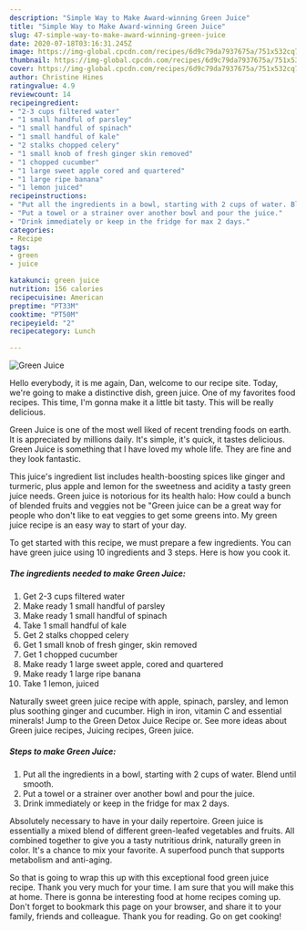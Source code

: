 ```yaml
---
description: "Simple Way to Make Award-winning Green Juice"
title: "Simple Way to Make Award-winning Green Juice"
slug: 47-simple-way-to-make-award-winning-green-juice
date: 2020-07-18T03:16:31.245Z
image: https://img-global.cpcdn.com/recipes/6d9c79da7937675a/751x532cq70/green-juice-recipe-main-photo.jpg
thumbnail: https://img-global.cpcdn.com/recipes/6d9c79da7937675a/751x532cq70/green-juice-recipe-main-photo.jpg
cover: https://img-global.cpcdn.com/recipes/6d9c79da7937675a/751x532cq70/green-juice-recipe-main-photo.jpg
author: Christine Hines
ratingvalue: 4.9
reviewcount: 14
recipeingredient:
- "2-3 cups filtered water"
- "1 small handful of parsley"
- "1 small handful of spinach"
- "1 small handful of kale"
- "2 stalks chopped celery"
- "1 small knob of fresh ginger skin removed"
- "1 chopped cucumber"
- "1 large sweet apple cored and quartered"
- "1 large ripe banana"
- "1 lemon juiced"
recipeinstructions:
- "Put all the ingredients in a bowl, starting with 2 cups of water. Blend until smooth."
- "Put a towel or a strainer over another bowl and pour the juice."
- "Drink immediately or keep in the fridge for max 2 days."
categories:
- Recipe
tags:
- green
- juice

katakunci: green juice 
nutrition: 156 calories
recipecuisine: American
preptime: "PT33M"
cooktime: "PT50M"
recipeyield: "2"
recipecategory: Lunch

---
```



![Green Juice](https://img-global.cpcdn.com/recipes/6d9c79da7937675a/751x532cq70/green-juice-recipe-main-photo.jpg)

Hello everybody, it is me again, Dan, welcome to our recipe site. Today, we're going to make a distinctive dish, green juice. One of my favorites food recipes. This time, I'm gonna make it a little bit tasty. This will be really delicious.

Green Juice is one of the most well liked of recent trending foods on earth. It is appreciated by millions daily. It's simple, it's quick, it tastes delicious. Green Juice is something that I have loved my whole life. They are fine and they look fantastic.

This juice&#39;s ingredient list includes health-boosting spices like ginger and turmeric, plus apple and lemon for the sweetness and acidity a tasty green juice needs. Green juice is notorious for its health halo: How could a bunch of blended fruits and veggies not be &#34;Green juice can be a great way for people who don&#39;t like to eat veggies to get some greens into. My green juice recipe is an easy way to start of your day.


To get started with this recipe, we must prepare a few ingredients. You can have green juice using 10 ingredients and 3 steps. Here is how you cook it.

<!--inarticleads1-->

##### The ingredients needed to make Green Juice:

1. Get 2-3 cups filtered water
1. Make ready 1 small handful of parsley
1. Make ready 1 small handful of spinach
1. Take 1 small handful of kale
1. Get 2 stalks chopped celery
1. Get 1 small knob of fresh ginger, skin removed
1. Get 1 chopped cucumber
1. Make ready 1 large sweet apple, cored and quartered
1. Make ready 1 large ripe banana
1. Take 1 lemon, juiced


Naturally sweet green juice recipe with apple, spinach, parsley, and lemon plus soothing ginger and cucumber. High in iron, vitamin C and essential minerals! Jump to the Green Detox Juice Recipe or. See more ideas about Green juice recipes, Juicing recipes, Green juice. 

<!--inarticleads2-->

##### Steps to make Green Juice:

1. Put all the ingredients in a bowl, starting with 2 cups of water. Blend until smooth.
1. Put a towel or a strainer over another bowl and pour the juice.
1. Drink immediately or keep in the fridge for max 2 days.


Absolutely necessary to have in your daily repertoire. Green juice is essentially a mixed blend of different green-leafed vegetables and fruits. All combined together to give you a tasty nutritious drink, naturally green in color. It&#39;s a chance to mix your favorite. A superfood punch that supports metabolism and anti-aging. 

So that is going to wrap this up with this exceptional food green juice recipe. Thank you very much for your time. I am sure that you will make this at home. There is gonna be interesting food at home recipes coming up. Don't forget to bookmark this page on your browser, and share it to your family, friends and colleague. Thank you for reading. Go on get cooking!
